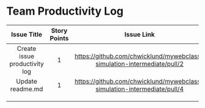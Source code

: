 # Team Productivity Log

| Issue Title | Story Points | Issue Link | Status | Assigned To | Assigned On | Completed On | Category | Status Notes |
|:-----------:|:------------:|:----------:|:------:|:-----------:|:-----------:|:------------:|:--------:|:------------:|
| Create issue productivity log   |     1        | https://github.com/chwicklund/mywebclass-simulation-intermediate/pull/2       |   Done  |     Eileen Sanchez        |      03/27/2023       |       03/28/2023       |     Docs     |       n/a       |
|      Update readme.md       |        1      |      https://github.com/chwicklund/mywebclass-simulation-intermediate/pull/4     |   Done  |    Eileen Sanchez    |       03/27/2023      |       03/28/2023       |          Docs     |      n/a       |
|             |              |            |        |             |             |              |          |              |
|             |              |            |        |             |             |              |          |              |
|             |              |            |        |             |             |              |          |              |

